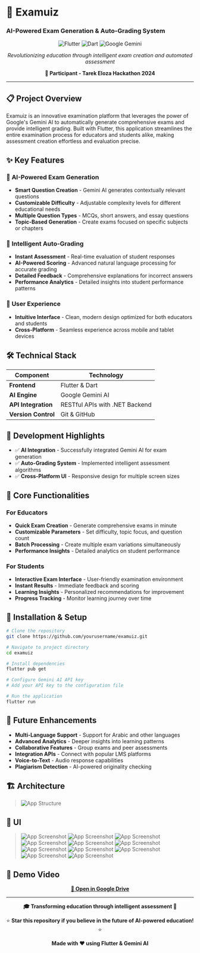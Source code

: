 # 🎯 Examuiz
### AI-Powered Exam Generation & Auto-Grading System
<div align="center">

![Flutter](https://img.shields.io/badge/Flutter-%2302569B.svg?style=for-the-badge&logo=Flutter&logoColor=white)
![Dart](https://img.shields.io/badge/dart-%230175C2.svg?style=for-the-badge&logo=dart&logoColor=white)
![Google Gemini](https://img.shields.io/badge/Gemini%20AI-4285F4?style=for-the-badge&logo=google&logoColor=white)

*Revolutionizing education through intelligent exam creation and automated assessment*

**🚀 Participant  - Tarek Eloza Hackathon 2024**

</div>

---

## 📋 Project Overview

Examuiz is an innovative examination platform that leverages the power of Google's Gemini AI to automatically generate comprehensive exams and provide intelligent grading. Built with Flutter, this application streamlines the entire examination process for educators and students alike, making assessment creation effortless and evaluation precise.

## ✨ Key Features

### 🤖 **AI-Powered Exam Generation**
- **Smart Question Creation** - Gemini AI generates contextually relevant questions
- **Customizable Difficulty** - Adjustable complexity levels for different educational needs
- **Multiple Question Types** - MCQs, short answers, and essay questions
- **Topic-Based Generation** - Create exams focused on specific subjects or chapters

### 📝 **Intelligent Auto-Grading**
- **Instant Assessment** - Real-time evaluation of student responses
- **AI-Powered Scoring** - Advanced natural language processing for accurate grading
- **Detailed Feedback** - Comprehensive explanations for incorrect answers
- **Performance Analytics** - Detailed insights into student performance patterns

### 📱 **User Experience**
- **Intuitive Interface** - Clean, modern design optimized for both educators and students
- **Cross-Platform** - Seamless experience across mobile and tablet devices

## 🛠️ Technical Stack

| Component | Technology |
|-----------|------------|
| **Frontend** | Flutter & Dart |
| **AI Engine** | Google Gemini AI |
| **API Integration** | RESTful APIs with .NET Backend |
| **Version Control** | Git & GitHub |


## 🎯 Development Highlights

- ✅ **AI Integration** - Successfully integrated Gemini AI for exam generation
- ✅ **Auto-Grading System** - Implemented intelligent assessment algorithms
- ✅ **Cross-Platform UI** - Responsive design for multiple screen sizes



## 🚀 Core Functionalities

### For Educators
- **Quick Exam Creation** - Generate comprehensive exams in minute
- **Customizable Parameters** - Set difficulty, topic focus, and question count
- **Batch Processing** - Create multiple exam variations simultaneously
- **Performance Insights** - Detailed analytics on student performance

### For Students
- **Interactive Exam Interface** - User-friendly examination environment
- **Instant Results** - Immediate feedback and scoring
- **Learning Insights** - Personalized recommendations for improvement
- **Progress Tracking** - Monitor learning journey over time


## 🔧 Installation & Setup

```bash
# Clone the repository
git clone https://github.com/yourusername/examuiz.git

# Navigate to project directory
cd examuiz

# Install dependencies
flutter pub get

# Configure Gemini AI API key
# Add your API key to the configuration file

# Run the application
flutter run
```

## 🔮 Future Enhancements

- **Multi-Language Support** - Support for Arabic and other languages
- **Advanced Analytics** - Deeper insights into learning patterns
- **Collaborative Features** - Group exams and peer assessments
- **Integration APIs** - Connect with popular LMS platforms
- **Voice-to-Text** - Audio response capabilities
- **Plagiarism Detection** - AI-powered originality checking

## 🏗️ Architecture

> ![App Structure](assets/images/Hierarchy.png)


## 📱 UI
> ![App Screenshot](assets/images/splash_screen.png)
> ![App Screenshot](assets/images/home_screen.png)
> ![App Screenshot](assets/images/generate_exam_screen.png)
> ![App Screenshot](assets/images/exam_parameters.png)
> ![App Screenshot](assets/images/exam_opening.png)
> ![App Screenshot](assets/images/the_generated_exam.png)
> ![App Screenshot](assets/images/exam_analysis_screen.png)
> ![App Screenshot](assets/images/analysis_result_1.png)
> ![App Screenshot](assets/images/analysis_result_2.png)
> ![App Screenshot](assets/images/analysis_result_3.png)
> ![App Screenshot](assets/images/analysis_result_4.png)


## 🎥 Demo Video

<div align="center">
  
  <!-- Direct Link as Backup -->
  <a href="https://drive.google.com/file/d/1IX084FnyZMcWjvm3wGOftlorQYdrYzK6/view?usp=drivesdk">
    <strong>📱 Open in Google Drive </strong>
  </a>
  
</div>

---

<div align="center">

**🎓 Transforming education through intelligent assessment 🚀**

⭐ **Star this repository if you believe in the future of AI-powered education!** ⭐

**Made with ❤️ using Flutter & Gemini AI**

</div>